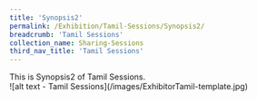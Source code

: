 ```yaml
---
title: 'Synopsis2'
permalink: /Exhibition/Tamil-Sessions/Synopsis2/
breadcrumb: 'Tamil Sessions'
collection_name: Sharing-Sessions
third_nav_title: 'Tamil Sessions'
---
```


<div>
  This is Synopsis2 of Tamil Sessions.<br />
</div>
![alt text - Tamil Sessions](/images/ExhibitorTamil-template.jpg)
